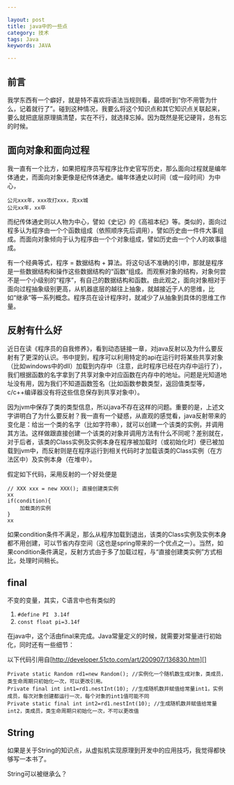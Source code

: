 ```yaml
---

layout: post
title: java中的一些点
category: 技术
tags: Java
keywords: JAVA

---
```


## 前言 ##

我学东西有一个癖好，就是特不喜欢将语法当规则看，最烦听到“你不用管为什么，记着就行了”。碰到这种情况，我要么将这个知识点和其它知识点关联起来，要么就把底层原理搞清楚，实在不行，就选择忘掉。因为既然是死记硬背，总有忘的时候。

## 面向对象和面向过程 ##

我一直有一个比方，如果把程序员写程序比作史官写历史，那么面向过程就是编年体通史，而面向对象更像是纪传体通史。编年体通史以时间（或一段时间）为中心，

    公元xxx年，xxx攻打xxx，克xx城
    公元xx年，xx卒
    
而纪传体通史则以人物为中心，譬如《史记》的《高祖本纪》等。类似的，面向过程多认为程序由一个个函数组成（依照顺序先后调用），譬如历史由一件件大事组成。而面向对象倾向于认为程序由一个个对象组成，譬如历史由一个个人的故事组成。

有一个经典等式，程序 = 数据结构 + 算法。将这句话不准确的引申，那就是程序是一些数据结构和操作这些数据结构的“函数”组成。而观察对象的结构，对象何尝不是一个小级别的“程序”，有自己的数据结构和函数。由此观之，面向对象相对于面向过程抽象级别更高，从机器底层的越往上抽象，就越接近于人的思维，比如“继承”等一系列概念。程序员在设计程序时，就减少了从抽象到具体的思维工作量。

## 反射有什么好 ##

近日在读《程序员的自我修养》，看到动态链接一章，对java反射以及为什么要反射有了更深的认识。书中提到，程序可以利用特定的api在运行时将某些共享对象（比如windows中的dll）加载到内存中（注意，此时程序已经在内存中运行了），我们根据函数的名字拿到了共享对象中对应函数在内存中的地址。问题是光知道地址没有用，因为我们不知道函数签名（比如函数参数类型，返回值类型等，c/c++编译器没有将这些信息保存到共享对象中）。

因为jvm中保存了类的类型信息，所以java不存在这样的问题。重要的是，上述文字讲明白了为什么要反射？我一直有一个疑惑，从直观的感觉看，java反射带来的变化是：给出一个类的名字（比如字符串），就可以创建一个该类的实例，并调用其方法。这样做跟直接创建一个该类的对象并调用方法有什么不同呢？差别就在，对于后者，该类的Class实例及实例本身在程序被加载时（或初始化时）便已被加载到jvm中，而反射则是在程序运行到相关代码时才加载该类的Class实例（在方法区中）及实例本身（在堆中）。

假定如下代码，采用反射的一个好处便是


    // XXX xxx = new XXX(); 直接创建类实例
    xx
    if(condition){
        加载类的实例
    }
    xx
如果condition条件不满足，那么从程序加载到退出，该类的Class实例及实例本身都不用创建，可以节省内存空间（这也是spring带来的一个优点之一）。当然，如果condition条件满足，反射方式由于多了加载过程，与“直接创建类实例”方式相比，处理时间稍长。


## final ##

不变的变量，其实，C语言中也有类似的

1. `#define PI　3.14f`
2. `const float pi=3.14f`

在java中，这个活由final来完成。Java常量定义的时候，就需要对常量进行初始化，同时还有一些细节：


以下代码引用自[http://developer.51cto.com/art/200907/136830.htm][]

    Private static Random rd1=new Random(); //实例化一个随机数生成对象，类成员，类生命周期只初始化一次，可以更改引用。   
    Private final int int1=rd1.nestInt(10); //生成随机数并赋值给常量int1，实例成员，每次对象创建都运行一次，每个对象的int1值可能不同   
    Private static final int int2=rd1.nestInt(10); //生成随机数并赋值给常量int2，类成员，类生命周期只初始化一次，不可以更改值

## String ##

如果是关于String的知识点，从虚拟机实现原理到开发中的应用技巧，我觉得都快够写一本书了。

String可以被继承么？

[http://developer.51cto.com/art/200907/136830.htm]: http://developer.51cto.com/art/200907/136830.htm